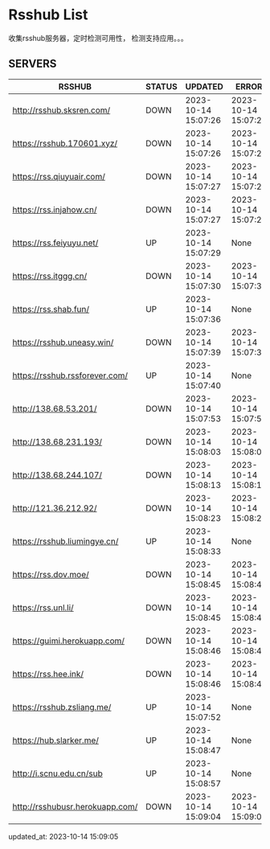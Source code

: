 # Rsshub List

收集rsshub服务器，定时检测可用性， 检测支持应用。。。


## SERVERS

|  RSSHUB   | STATUS  | UPDATED  | ERROR  | TWITTER |  
|  ----  | ----  | ----  | ----  | ---- |  
| http://rsshub.sksren.com/ | DOWN | 2023-10-14 15:07:26 | 2023-10-14 15:07:26 |  
| https://rsshub.170601.xyz/ | DOWN | 2023-10-14 15:07:26 | 2023-10-14 15:07:26 |  
| https://rss.qiuyuair.com/ | DOWN | 2023-10-14 15:07:27 | 2023-10-14 15:07:27 |  
| https://rss.injahow.cn/ | DOWN | 2023-10-14 15:07:27 | 2023-10-14 15:07:27 |  
| https://rss.feiyuyu.net/ | UP | 2023-10-14 15:07:29 | None ||  
| https://rss.itggg.cn/ | DOWN | 2023-10-14 15:07:30 | 2023-10-14 15:07:30 |  
| https://rss.shab.fun/ | UP | 2023-10-14 15:07:36 | None ||  
| https://rsshub.uneasy.win/ | DOWN | 2023-10-14 15:07:39 | 2023-10-14 15:07:39 |  
| https://rsshub.rssforever.com/ | UP | 2023-10-14 15:07:40 | None ||  
| http://138.68.53.201/ | DOWN | 2023-10-14 15:07:53 | 2023-10-14 15:07:53 |  
| http://138.68.231.193/ | DOWN | 2023-10-14 15:08:03 | 2023-10-14 15:08:03 |  
| http://138.68.244.107/ | DOWN | 2023-10-14 15:08:13 | 2023-10-14 15:08:13 |  
| http://121.36.212.92/ | DOWN | 2023-10-14 15:08:23 | 2023-10-14 15:08:23 |  
| https://rsshub.liumingye.cn/ | UP | 2023-10-14 15:08:33 | None ||  
| https://rss.dov.moe/ | DOWN | 2023-10-14 15:08:45 | 2023-10-14 15:08:45 |  
| https://rss.unl.li/ | DOWN | 2023-10-14 15:08:45 | 2023-10-14 15:08:45 |  
| https://guimi.herokuapp.com/ | DOWN | 2023-10-14 15:08:46 | 2023-10-14 15:08:46 |  
| https://rss.hee.ink/ | DOWN | 2023-10-14 15:08:46 | 2023-10-14 15:08:46 |  
| https://rsshub.zsliang.me/ | UP | 2023-10-14 15:07:52 | None |OK|  
| https://hub.slarker.me/ | UP | 2023-10-14 15:08:47 | None ||  
| http://i.scnu.edu.cn/sub | UP | 2023-10-14 15:08:57 | None ||  
| http://rsshubusr.herokuapp.com/ | DOWN | 2023-10-14 15:09:04 | 2023-10-14 15:09:04 |  
  

updated_at: 2023-10-14 15:09:05  
